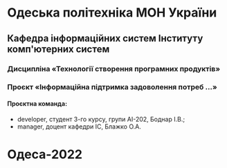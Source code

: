 # Одеська політехніка МОН України
## Кафедра інформаційних систем Інституту комп'ютерних систем
### Дисципліна «Технології створення програмних продуктів»
### Проєкт «Інформаційна підтримка задоволення потреб ...» 
#### Проєктна команда:
- developer, студент 3-го курсу, групи АІ-202, Боднар І.В.;
- manager, доцент кафедри ІС, Блажко О.А.
# Одеса-2022
